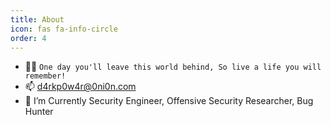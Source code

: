 ```yaml
---
title: About
icon: fas fa-info-circle
order: 4
---
```


-  🐱‍💻 `One day you'll leave this world behind, So live a life you will remember!`
-  📫 d4rkp0w4r@0ni0n.com
-  🌱 I’m Currently Security Engineer, Offensive Security Researcher, Bug Hunter
